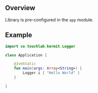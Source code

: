 ## Overview

Library is pre-configured in the `app` module.

## Example

```kotlin
import co.touchlab.kermit.Logger

class Application {

    @JvmStatic
    fun main(args: Array<String>) {
        Logger.i { "Hello World" }
    }

}
```